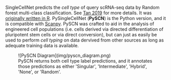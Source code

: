 SingleCellNet predicts the _cell type_ of query scRNA-seq data by Random forest multi-class classification. See [Tan 2019](https://pubmed.ncbi.nlm.nih.gov/31377170/) for more details. It was [originally written in R](https://github.com/pcahan1/SingleCellNet). PySingleCellNet (**PySCN**) is the Python version, and it is compatible with [Scanpy](https://scanpy.readthedocs.io/en/stable/). PySCN was crafted to aid in the analysis of engineered cell populations (i.e. cells derived via directed differentiation of pluripotent stem cells or via direct conversion), but can just as easily be used to perform _cell typing_ on data dervived from other sources as long as adequate training data is available.


<figure markdown="span">
  ![PySCN Diagram](img/pyscn_diagram.png)
  <figcaption>PySCN returns both cell type label predictions, and it annotates those predictions as either 'Singular', 'Intermediate', 'Hybrid', 'None', or 'Random'.</figcaption>
</figure>



